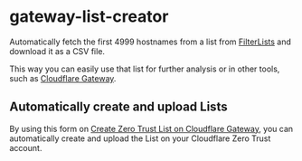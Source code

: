 # gateway-list-creator

Automatically fetch the first 4999 hostnames from a list from [FilterLists](https://filterlists.com/) and download it as a CSV file.

This way you can easily use that list for further analysis or in other tools, such as [Cloudflare Gateway](https://developers.cloudflare.com/cloudflare-one/policies/filtering/lists/).

## Automatically create and upload Lists

By using this form on [Create Zero Trust List on Cloudflare Gateway](https://gateway-list-creator.pages.dev/create), you can automatically create and upload the List on your Cloudflare Zero Trust account.
